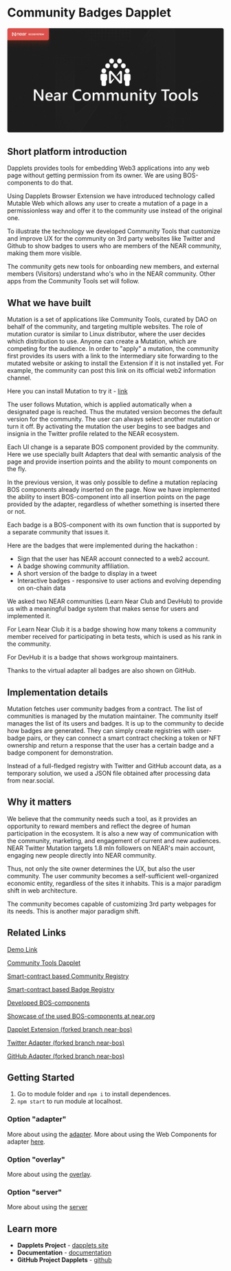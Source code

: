 # Community Badges Dapplet

![image](https://github.com/dapplets/community-badges/blob/main/docs/readme-banner.jpg)


## Short platform introduction
Dapplets provides tools for embedding Web3 applications into any web page without getting permission from its owner. We are using BOS-components to do that. 

Using Dapplets Browser Extension we have introduced technology called Mutable Web which allows any user to create a mutation of a page in a permissionless way and offer it to the community use instead of the original one.

To illustrate the technology we developed Community Tools that customize and improve UX for the community on 3rd party websites like Twitter and Github to show badges to users who are members of the NEAR community, making them more visible. 

The community gets new tools for onboarding new members, and external members (Visitors) understand who's who in the NEAR community.  Other apps from the Community Tools set will follow.

## What we have built

Mutation is a set of applications like Community Tools, curated by DAO on behalf of the community, and targeting multiple websites. 
The role of mutation curator is similar to Linux distributor, where the user decides which distribution to use. 
Anyone can create a Mutation, which are competing for the audience.
In order to "apply" a mutation, the community first provides its users with a link to the intermediary site forwarding to the mutated website or asking to install the Extension if it is not installed yet. 
For example, the community can post this link on its official web2 information channel.

Here you can install Mutation to try it - [link](https://augm.link/?t=https%3A%2F%2Ftwitter.com%2FMrConCreator&m=dapplets.sputnik-dao.near%2Fcommunity&d=community-badges)

The user follows Mutation, which is applied automatically when a designated page is reached. Thus the mutated version becomes the default version for the community. The user can always select another mutation or turn it off. 
By activating the mutation the user begins to see badges and insignia in the Twitter profile related to the NEAR ecosystem.

Each UI change is a separate BOS component provided by the community. 
Here we use specially built Adapters that deal with semantic analysis of the page and provide insertion points and the ability to mount components on the fly. 

In the previous version, it was only possible to define a mutation replacing BOS components already inserted on the page. 
Now we have implemented the ability to insert BOS-component into all insertion points on the page provided by the adapter, regardless of whether something is inserted there or not.

Each badge is a BOS-component with its own function that is supported by a separate community that issues it.


Here are the badges that were implemented during the hackathon :

- Sign that the user has NEAR account connected to a web2 account.
- A badge showing community affiliation.
- A short version of the badge to display in a tweet
- Interactive badges - responsive to user actions  and evolving depending on on-chain data 

We asked two NEAR communities (Learn Near Club and DevHub) to provide us with a meaningful badge system that makes sense for users and implemented it.

For Learn Near Club it is a badge showing how many tokens a community member received for participating in beta tests, which is used as his rank in the community. 

For DevHub it is a badge that shows workgroup maintainers.

Thanks to the virtual adapter all badges are also shown on GitHub.

## Implementation details

Mutation fetches user community badges from a contract. 
The list of communities is managed by the mutation maintainer. 
The community itself manages the list of its users and badges.
It is up to the community to decide how badges are generated. 
They can simply create registries with user-badge pairs, or they can connect a smart contract checking a token or NFT ownership and return a response that the user has a certain badge and a badge component for demonstration.

Instead of a full-fledged registry with Twitter and GitHub account data, as a temporary solution, we used a JSON file obtained after processing data from near.social.

## Why it matters

We believe that the community needs such a tool, as it provides an opportunity to reward members and reflect the degree of human participation in the ecosystem. 
It is also a new way of communication with the community, marketing, and engagement of current and new audiences. 
NEAR Twitter Mutation targets 1.8 mln followers on NEAR's main account, engaging new people directly into NEAR community.

Thus, not only the site owner determines the UX, but also the user community. 
The user community becomes a self-sufficient well-organized economic entity, regardless of the sites it inhabits. 
This is a major paradigm shift in web architecture.

The community becomes capable of customizing 3rd party webpages for its needs. 
This is another major paradigm shift.


## Related Links

[Demo Link](https://augm.link/?t=https%3A%2F%2Ftwitter.com%2FMrConCreator&m=dapplets.sputnik-dao.near%2Fcommunity&d=community-badges)

[Community Tools Dapplet](https://github.com/dapplets/community-badges/tree/main/dapplet)

[Smart-contract based Community Registry](https://github.com/dapplets/community-badges/blob/main/contract/community-registry/src/lib.rs)

[Smart-contract based Badge Registry](https://github.com/dapplets/community-badges/blob/main/contract/badge-registry/src/lib.rs)

[Developed BOS-components](https://github.com/dapplets/community-badges/tree/main/bos-components/mybadge.near)

[Showcase of the used BOS-components at near.org](https://near.org/mybadge.near/widget/Showcase)

[Dapplet Extension (forked branch near-bos)](https://github.com/dapplets/dapplet-extension/tree/near-bos)

[Twitter Adapter (forked branch near-bos)](https://github.com/dapplets/modules-monorepo/tree/near-bos/packages/adapters/twitter-bos-config)

[GitHub Adapter (forked branch near-bos)](https://github.com/dapplets/modules-monorepo/tree/near-bos/packages/adapters/github-bos-config)

## Getting Started

1.  Go to module folder and `npm i` to install dependences.
2.  `npm start` to run module at localhost.

### Option "adapter"

More about using the [adapter](https://docs.dapplets.org/docs/new-site-adapter).
More about using the Web Components for adapter [here](https://docs.dapplets.org/docs/web-components).

### Option "overlay"

More about using the [overlay](https://docs.dapplets.org/docs/overlay-login).

### Option "server"

More about using the [server](https://docs.dapplets.org/docs/server-connection)

## Learn more

- **Dapplets Project** - [dapplets site](https://dapplets.org/)
- **Documentation** - [documentation](https://docs.dapplets.org/docs/)
- **GitHub Project Dapplets** - [github](https://github.com/dapplets)
